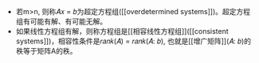 - 若m>n, 则称𝐴𝑥 = 𝑏为超定方程组([[overdetermined systems]])。超定方程组有可能有解、有可能无解。
- 如果线性方程组有解，则称方程组是[[相容线性方程组]]([[consistent systems]])，相容性条件是𝑟𝑎𝑛𝑘(𝐴) = 𝑟𝑎𝑛𝑘(𝐴: 𝑏), 也就是[[增广矩阵]](𝐴: 𝑏)的秩等于矩阵A的秩。